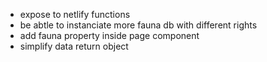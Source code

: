 - expose to netlify functions
- be abtle to instanciate more fauna db with different rights
- add fauna property inside page component
- simplify data return object